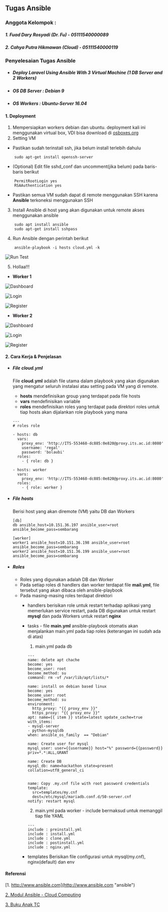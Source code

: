 ## Tugas Ansible

### Anggota Kelompok :

##### 1. Fuad Dary Rosyadi (Dr. Fu) - 05111540000089   
##### 2. Cahya Putra Hikmawan (Cloud) - 05111540000119

### Penyelesaian Tugas Ansible

- ##### ***Deploy Laravel Using Ansible With 3 Virtual Machine (1 DB Server and 2 Workers)***
- ##### ***OS DB Server : Debian 9***
- ##### ***OS Workers : Ubuntu-Server 16.04***

#### 1. Deployment
1. Mempersiapkan workers debian dan ubuntu. deployment kali ini menggunakan virtual box, VDI bisa download di [osboxes.org](http://osboxes.org "osboxes")
2. Setting VM
- Pastikan sudah terinstall ssh, jika belum install terlebih dahulu
```
    sudo apt-get install openssh-server
```
- (Optional) Edit file sshd_conf dan uncomment(jika belum) pada baris-baris berikut
```
    PermitRootLogin yes
    RSAAuthentication yes
```
- Pastikan semua VM sudah dapat di remote menggunakan SSH karena **Ansible** terkoneksi menggunakan SSH


3. Install Ansible di host yang akan digunakan untuk remote akses menggunakan ansible
```
    sudo apt install ansible
    sudo apt-get install sshpass
```

4. Run Ansible dengan perintah berikut
```
    ansible-playbook -i hosts cloud.yml -k
```
![Run Test](assets/ansible-playbook.png "Run Test")

5. Hollaa!!!
- **Worker 1**


![Dashboard](assets/dashboard.png "Dashboard")

![Login](assets/login.png "Login")

![Register](assets/register.png "Register")

- **Worker 2**


![Dashboard](assets/dashboard2.png "Dashboard")

![Login](assets/login2.png "Login")

![Register](assets/register2.png "Register")


#### 2. Cara Kerja & Penjelasan
- ##### File cloud.yml

    File **cloud.yml** adalah file utama dalam playbook yang akan digunakan yang mengatur seluruh instalasi atau setting pada VM yang di remote.
    - **hosts** mendefinisikan group yang terdapat pada file hosts
    - **vars** mendefinisikan variable
    - **roles** mendefinisikan roles yang terdapat pada direktori roles untuk tiap hosts akan dijalankan role playbook yang mana
    ```
    ---
    # roles role

    - hosts: db
      vars:
        proxy_env: 'http://ITS-553468-dc885:0e820@proxy.its.ac.id:8080'
        username: 'regal'
        password: 'bolaubi'
      roles:
        - { role: db }

    - hosts: worker
      vars:
        proxy_env: 'http://ITS-553468-dc885:0e820@proxy.its.ac.id:8080'
      roles:
        - { role: worker }
    ```

- ##### File hosts
    Berisi host yang akan diremote (VM) yaitu DB dan Workers
    ```
    [db]
    db ansible_host=10.151.36.197 ansible_user=root ansible_become_pass=sembarang

    [worker]
    worker1 ansible_host=10.151.36.198 ansible_user=root ansible_become_pass=sembarang
    worker2 ansible_host=10.151.36.199 ansible_user=root ansible_become_pass=sembarang
    ```

- ##### Roles
  - Roles yang digunakan adalah DB dan Worker
  - Pada setiap roles di handlers dan worker terdapat file **mail.yml**, file tersebut yang akan dibaca oleh ansible-playbook
  - Pada masing-masing roles terdapat direktori
    - handlers
      berisikan role untuk restart terhadap aplikasi yang memerlukan service restart, pada DB digunakan untuk restart **mysql** dan pada Workers untuk restart **nginx**

    - tasks - file **main.yml**
      ansible-playbook otomatis akan menjalankan main.yml pada tiap roles (keterangan ini sudah ada di atas)

      1. main.yml pada db
      ```
      ---
      name: delete apt chache
      become: yes
      become_user: root
      become_method: su
      command: rm -vf /var/lib/apt/lists/*

      name: install on debian based linux
      become: yes
      become_user: root
      become_method: su
      environment: 
        http_proxy: "{{ proxy_env }}"
        https_proxy: "{{ proxy_env }}"
      apt: name={{ item }} state=latest update_cache=true
      with_items:
      - mysql-server
      - python-mysqldb
      when: ansible_os_family  == "Debian"

      name: Create user for mysql
      mysql_user: user={{username}} host="%" password={{password}} priv=*.*:ALL,GRANT
      
      name: Create DB
      mysql_db: name=hackathon state=present collation=utf8_general_ci


      name: Copy .my.cnf file with root password credentials
      template: 
        src=templates/my.cnf 
        dest=/etc/mysql/mariadb.conf.d/50-server.cnf
      notify: restart mysql
      ```

      2. main.yml pada worker - include bermaksud untuk memanggil tiap file YAML
      ```
      ---
      include : preinstall.yml
      include : install.yml
      include : clone.yml
      include : postinstall.yml
      include : nginx.yml
      ``` 

    - templates
      Berisikan file configurasi untuk mysql(my.cnf), nginx(default) dan env

#### Referensi
[1. http://www.ansible.com](http://www.ansible.com "ansible")

[2. Modul Ansible -  Cloud Computing](https://github.com/fathoniadi/cloud-2018/tree/master/ansible "Modul")

[3. Buku Anak TC](https://stackoverflow.com/ "stackoverflow")